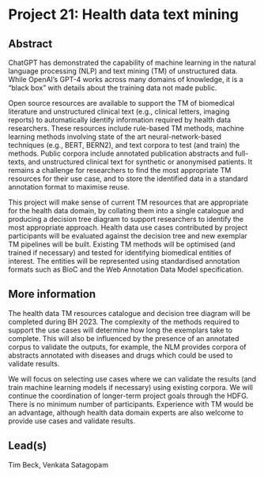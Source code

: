 # Project 21: Health data text mining

## Abstract

ChatGPT has demonstrated the capability of machine learning in the natural language processing (NLP) and text mining (TM) of unstructured data. While OpenAI’s GPT-4 works across many domains of knowledge, it is a “black box” with details about the training data not made public. 

Open source resources are available to support the TM of biomedical literature and unstructured clinical text (e.g., clinical letters, imaging reports) to automatically identify information required by health data researchers. These resources include rule-based TM methods, machine learning methods involving state of the art neural-network-based techniques (e.g., BERT, BERN2), and text corpora to test (and train) the methods. Public corpora include annotated publication abstracts and full-texts, and unstructured clinical text for synthetic or anonymised patients. It remains a challenge for researchers to find the most appropriate TM resources for their use case, and to store the identified data in a standard annotation format to maximise reuse.

This project will make sense of current TM resources that are appropriate for the health data domain, by collating them into a single catalogue and producing a decision tree diagram to support researchers to identify the most appropriate approach. Health data use cases contributed by project participants will be evaluated against the decision tree and new exemplar TM pipelines will be built. Existing TM methods will be optimised (and trained if necessary) and tested for identifying biomedical entities of interest. The entities will be represented using standardised annotation formats such as BioC and the Web Annotation Data Model specification.

## More information

The health data TM resources catalogue and decision tree diagram will be completed during BH 2023. The complexity of the methods required to support the use cases will determine how long the exemplars take to complete. This will also be influenced by the presence of an annotated corpus to validate the outputs, for example, the NLM provides corpora of abstracts annotated with diseases and drugs which could be used to validate results. 

We will focus on selecting use cases where we can validate the results (and train machine learning models if necessary) using existing corpora. We will continue the coordination of longer-term project goals through the HDFG. There is no minimum number of participants. Experience with TM would be an advantage, although health data domain experts are also welcome to provide use cases and validate results.

## Lead(s)

Tim Beck, Venkata Satagopam


